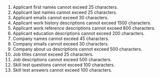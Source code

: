 1. Applicant first names cannot exceed 25 characters.
2. Applicant last names cannot exceed 25 characters.
3. Applicant emails cannot exceed 30 characters.
4. Applicant work history descriptions cannot exceed 1500 characters.
5. Applicant work reference descriptions cannot exceed 800 characters.
6. Applicant education descriptions cannot exceed 200 characters.
7. Company names cannot exceed 45 characters.
8. Company emails cannot exceed 30 characters.
9. Company about us descriptions cannot exceed 500 characters.
10. Job titles cannot exceed 25 characters.
11. Job descriptions cannot exceed 500 characters.
12. Skill test questions cannot exceed 100 characters.
13. Skill test answers cannot exceed 100 characters.
